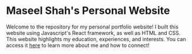 # Maseel Shah's Personal Website

Welcome to the repository for my personal portfolio website! I built this website using Javascript's React framework, as well as HTML and CSS. This website highlights my education, experiences, and interests. 
You can access it [here](https://maseelshah22.github.io/portfolio/) to learn more about me and how to connect!
